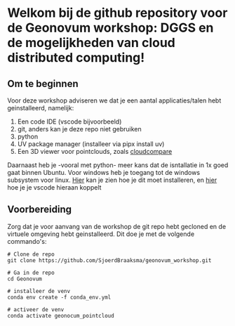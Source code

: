 # Welkom bij de github repository voor de Geonovum workshop: DGGS en de mogelijkheden van cloud distributed computing!


## Om te beginnen
Voor deze workshop adviseren we dat je een aantal applicaties/talen hebt geinstalleerd, namelijk:

1) Een code IDE (vscode bijvoorbeeld)
2) git, anders kan je deze repo niet gebruiken
3) python
4) UV package manager (installeer via pipx install uv)
4) Een 3D viewer voor pointclouds, zoals [cloudcompare](https://www.cloudcompare.org/)

Daarnaast heb je -vooral met python- meer kans dat de isntallatie in 1x goed gaat binnen Ubuntu.
Voor windows heb je toegang tot de windows subsystem voor linux. [Hier](https://learn.microsoft.com/en-us/windows/wsl/install) kan je zien hoe je dit moet installeren, en [hier](https://code.visualstudio.com/docs/remote/wsl) hoe je je vscode hieraan koppelt

## Voorbereiding
Zorg dat je voor aanvang van de workshop de git repo hebt gecloned en de virtuele omgeving hebt geinstalleerd. Dit doe je met de volgende commando's:

```
# Clone de repo
git clone https://github.com/SjoerdBraaksma/geonovum_workshop.git

# Ga in de repo
cd Geonovum

# installeer de venv
conda env create -f conda_env.yml

# activeer de venv
conda activate geonocum_pointcloud
```